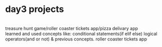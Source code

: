 # day3 projects
<br>
treasure hunt game/roller coaster tickets app/pizza delivary app
<br>
learned and used concepts like:
conditional statements(if elif else)
logical operators(and or not)
& previous concepts.
roller coaster tickets app

